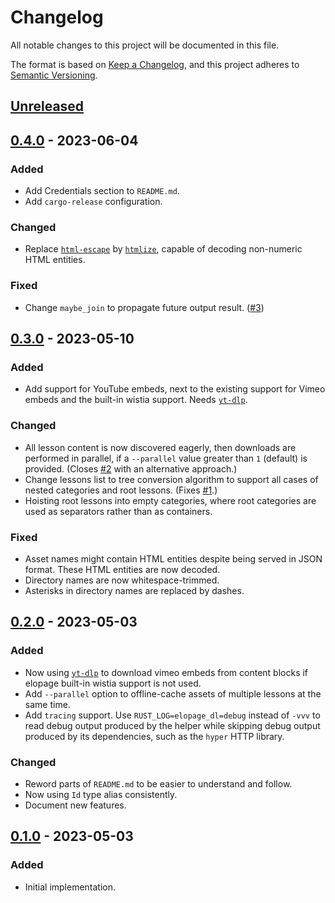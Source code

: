 # Changelog

All notable changes to this project will be documented in this file.

The format is based on [Keep a Changelog](https://keepachangelog.com/en/1.0.0/),
and this project adheres to [Semantic Versioning](https://semver.org/spec/v2.0.0.html).

<!-- next-header -->

## [Unreleased] <!-- release-date -->

## [0.4.0] - 2023-06-04

### Added 

- Add Credentials section to `README.md`.
- Add `cargo-release` configuration.

### Changed

- Replace [`html-escape`](https://crates.io/crates/html-escape) by [`htmlize`](https://crates.io/crates/htmlize), capable of decoding non-numeric HTML entities.

### Fixed

- Change `maybe_join` to propagate future output result. ([#3](https://github.com/LeoniePhiline/elopage-dl/issues/3))

## [0.3.0] - 2023-05-10

### Added 

- Add support for YouTube embeds, next to the existing support for Vimeo embeds and the built-in wistia support. Needs [`yt-dlp`](https://github.com/yt-dlp/yt-dlp).

### Changed

- All lesson content is now discovered eagerly, then downloads are performed in parallel, if a `--parallel` value greater than `1` (default) is provided. (Closes [#2](https://github.com/LeoniePhiline/elopage-dl/issues/2) with an alternative approach.)
- Change lessons list to tree conversion algorithm to support all cases of nested categories and root lessons. (Fixes [#1](https://github.com/LeoniePhiline/elopage-dl/issues/1).)
- Hoisting root lessons into empty categories, where root categories are used as separators rather than as containers.

### Fixed

- Asset names might contain HTML entities despite being served in JSON format. These HTML entities are now decoded.
- Directory names are now whitespace-trimmed.
- Asterisks in directory names are replaced by dashes.

## [0.2.0] - 2023-05-03

### Added

- Now using [`yt-dlp`](https://github.com/yt-dlp/yt-dlp) to download vimeo embeds from content blocks if elopage built-in wistia support is not used.
- Add `--parallel` option to offline-cache assets of multiple lessons at the same time.
- Add `tracing` support.
  Use `RUST_LOG=elopage_dl=debug` instead of `-vvv` to read debug output produced by the helper while skipping debug output produced by its dependencies, such as the `hyper` HTTP library.

### Changed

- Reword parts of `README.md` to be easier to understand and follow.
- Now using `Id` type alias consistently.
- Document new features.

## [0.1.0] - 2023-05-03

### Added

- Initial implementation.

<!-- next-url -->
[Unreleased]: https://github.com/LeoniePhiline/elopage-dl/compare/v0.4.0...HEAD
[0.4.0]: https://github.com/LeoniePhiline/elopage-dl/compare/0.3.0...v0.4.0
[0.3.0]: https://github.com/LeoniePhiline/elopage-dl/releases/tag/0.3.0
[0.2.0]: https://github.com/LeoniePhiline/elopage-dl/releases/tag/0.2.0
[0.1.0]: https://github.com/LeoniePhiline/elopage-dl/releases/tag/0.1.0

